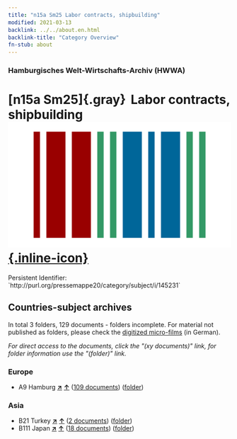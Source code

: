 ```yaml
---
title: "n15a Sm25 Labor contracts, shipbuilding"
modified: 2021-03-13
backlink: ../../about.en.html
backlink-title: "Category Overview"
fn-stub: about
---
```


### Hamburgisches Welt-Wirtschafts-Archiv (HWWA)

# [n15a Sm25]{.gray}&#8201; Labor contracts, shipbuilding &#160; [![Wikidata](/images/Wikidata-logo.svg "Wikidata"){.inline-icon}](http://www.wikidata.org/entity/Q104710824)

<div class="hint">Persistent Identifier: `http://purl.org/pressemappe20/category/subject/i/145231`</div>







## Countries-subject archives





In total 3 folders, 129 documents - folders incomplete.
For material not published as folders, please check the [digitized micro-films](/film/h1_sh.de.html) (in German).

_For direct access to the documents, click the "(xy documents)" link, for folder information use the "(folder)" link._



### Europe

- A9 Hamburg [**&nearr;**](../../../geo/i/140905/about.en.html "Hamburg (all folders)") [**&uarr;**](../../../geo/about.en.html#A9 "Country category system") (<a href="https://pm20.zbw.eu/iiifview/folder/sh/140905,145231" title="about: Hamburg : Labor contracts, shipbuilding" target="_blank">109 documents</a>) ([folder](../../../../folder/sh/1409xx/140905/1452xx/145231/about.en.html))

### Asia

- B21 Turkey [**&nearr;**](../../../geo/i/141111/about.en.html "Turkey (all folders)") [**&uarr;**](../../../geo/about.en.html#B21 "Country category system") (<a href="https://pm20.zbw.eu/iiifview/folder/sh/141111,145231" title="about: Turkey : Labor contracts, shipbuilding" target="_blank">2 documents</a>) ([folder](../../../../folder/sh/1411xx/141111/1452xx/145231/about.en.html))
- B111 Japan [**&nearr;**](../../../geo/i/141272/about.en.html "Japan (all folders)") [**&uarr;**](../../../geo/about.en.html#B111 "Country category system") (<a href="https://pm20.zbw.eu/iiifview/folder/sh/141272,145231" title="about: Japan : Labor contracts, shipbuilding" target="_blank">18 documents</a>) ([folder](../../../../folder/sh/1412xx/141272/1452xx/145231/about.en.html))








